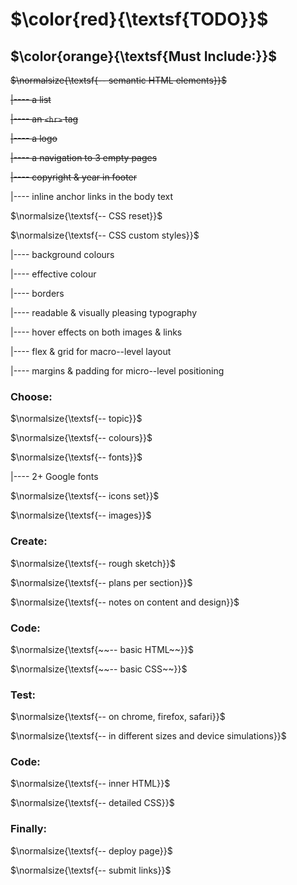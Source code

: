 [comment]: <> (open preview - CTRL+SHIFT+V)

# $\color{red}{\textsf{TODO}}$

## $\color{orange}{\textsf{Must Include:}}$

~~$\normalsize{\textsf{-- semantic HTML elements}}$~~

~~|---- a list~~

~~|---- an ```<hr>``` tag~~

~~|---- a logo~~

~~|---- a navigation to 3 empty pages~~

~~|---- copyright & year in footer~~

|---- inline anchor links in the body text

$\normalsize{\textsf{-- CSS reset}}$

$\normalsize{\textsf{-- CSS custom styles}}$

|---- background colours

|---- effective colour

|---- borders

|---- readable & visually pleasing typography

|---- hover effects on both images & links

|---- flex & grid for macro--level layout

|---- margins & padding for micro--level positioning


### Choose:

$\normalsize{\textsf{-- topic}}$

$\normalsize{\textsf{-- colours}}$

$\normalsize{\textsf{-- fonts}}$

|---- 2+ Google fonts

$\normalsize{\textsf{-- icons set}}$

$\normalsize{\textsf{-- images}}$


### Create:

$\normalsize{\textsf{-- rough sketch}}$

$\normalsize{\textsf{-- plans per section}}$

$\normalsize{\textsf{-- notes on content and design}}$


### Code:

$\normalsize{\textsf{~~-- basic HTML~~}}$

$\normalsize{\textsf{~~-- basic CSS~~}}$


### Test:

$\normalsize{\textsf{-- on chrome, firefox, safari}}$

$\normalsize{\textsf{-- in different sizes and device simulations}}$


### Code:

$\normalsize{\textsf{-- inner HTML}}$

$\normalsize{\textsf{-- detailed CSS}}$


### Finally:

$\normalsize{\textsf{-- deploy page}}$

$\normalsize{\textsf{-- submit links}}$